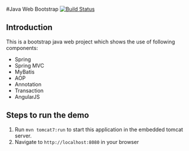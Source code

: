 #Java Web Bootstrap
[![Build Status](https://travis-ci.org/nobodyiam/java-web-bootstrap.svg?branch=master)](https://travis-ci.org/nobodyiam/java-web-bootstrap)

## Introduction

This is a bootstrap java web project which shows the use of following components:

* Spring
* Spring MVC
* MyBatis
* AOP
* Annotation
* Transaction
* AngularJS


## Steps to run the demo

1. Run `mvn tomcat7:run` to start this application in the embedded tomcat server.
2. Navigate to `http://localhost:8080` in your browser
